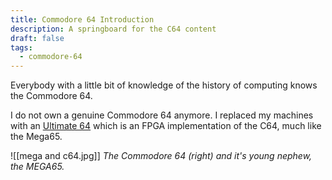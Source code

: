 ```yaml
---
title: Commodore 64 Introduction
description: A springboard for the C64 content
draft: false
tags:
  - commodore-64
---
```

Everybody with a little bit of knowledge of the history of computing knows the Commodore 64. 

I do not own a genuine Commodore 64 anymore. I replaced my machines with an [Ultimate 64](https://ultimate64.com/) which is an FPGA implementation of the C64, much like the Mega65.

![[mega and c64.jpg]]
*The Commodore 64 (right) and it's young nephew, the MEGA65.*


